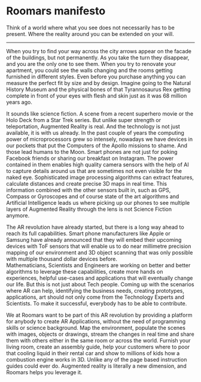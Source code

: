 # Roomars manifesto

Think of a world where what you see does not necessarily has to be present. Where the reality around you can be extended on your will.
____
When you try to find your way across the city arrows appear on the facade of the buildings, but not permanently. As you take the turn they disappear, and you are the only one to see them. When you try to renovate your apartment, you could see the walls changing and the rooms getting furnished in different styles. Even before you purchase anything you can measure the perfect fit by size and by design. Imagine going to the Natural History Museum and the physical bones of that Tyrannosaurus Rex getting complete in front of your eyes with flesh and skin just as it was 68 million years ago.

It sounds like science fiction. A scene from a recent superhero movie or the Holo Deck from a Star Trek series. But unlike super strength or teleportation, Augmented Reality is real. And the technology is not just available, it is with us already.
In the past couple of years the computing power of microprocessors grew so intensely, nowadays we have devices in our pockets that put the Computers of the Apollo missions to shame. And those lead humans to the Moon. Smart phones are not just for poking Facebook friends or sharing our breakfast on Instagram. The power contained in them enables high quality camera sensors with the help of AI to capture details around us that are sometimes not even visible for the naked eye. Sophisticated image processing algorithms can extract features, calculate distances and create precise 3D maps in real time. This information combined with the other sensors built in, such as GPS, Compass or Gyroscopes and of course state of the art algorithms and Artificial Intelligence leads us where picking up our phones to see multiple layers of Augmented Reality through the lens is not Science Fiction anymore.

The AR revolution have already started, but there is a long way ahead to reach its full capabilities. Smart phone manufacturers like Apple or Samsung have already announced that they will embed their upcoming devices with ToF sensors that will enable us to do near millimetre precision mapping of our environment and 3D object scanning that was only possible with multiple thousand dollar devices before.  
Mathematicians, Scientists and Engineers are working on better and better algorithms to leverage these capabilities, create more hands on experiences, helpful use-cases and applications that will eventually change our life. 
But this is not just about Tech people. Coming up with the scenarios where AR can help, identifying the business needs, creating prototypes, applications, art should not only come from the Technology Experts and Scientists. To make it successful, everybody has to be able to contribute.

We at Roomars want to be part of this AR revolution by providing a platform for anybody to create AR Applications, without the need of programming skills or science background. Map the environment, populate the scenes with images, objects or drawings, stream the changes in real time and share them with others either in the same room or across the world.
Furnish your living room, create an assembly guide, help your customers where to poor that cooling liquid in their rental car and show to millions of kids how a combustion engine works in 3D. Unlike any of the page based instruction guides could ever do.
Augmented reality is literally a new dimension, and Roomars helps you leverage it.


